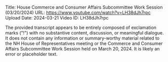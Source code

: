 Title: House Commerce and Consumer Affairs Subcommittee Work Session (03/20/2024)
URL: https://www.youtube.com/watch?v=LH38dJh7rpc
Upload Date: 2024-03-21
Video ID: LH38dJh7rpc

The provided transcript appears to be entirely composed of exclamation marks ("!") with no substantive content, discussion, or meaningful dialogue. It does not contain any information or summary-worthy material related to the NH House of Representatives meeting or the Commerce and Consumer Affairs Subcommittee Work Session held on March 20, 2024. It is likely an error or placeholder text.